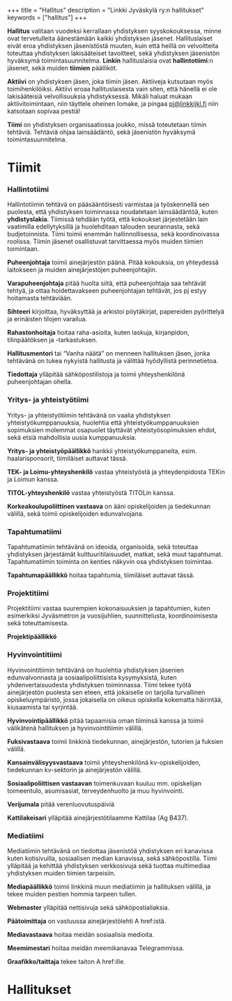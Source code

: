 +++
title = "Hallitus"
description = "Linkki Jyväskylä ry:n hallitukset"
keywords = ["hallitus"]
+++

**Hallitus** valitaan vuodeksi kerrallaan yhdistyksen syyskokouksessa, minne ovat tervetulleita äänestämään kaikki yhdistyksen jäsenet. Hallituslaiset eivät eroa yhdistyksen jäsenistöstä muuten, kuin että heillä on velvoitteita toteuttaa yhdistyksen lakisääteiset tavoitteet, sekä yhdistyksen jäsenistön hyväksymä toimintasuunnitelma. **Linkin** hallituslaisia ovat **hallintotiimi**:n jäsenet, sekä muiden **tiimien** päälliköt.

**Aktiivi** on yhdistyksen jäsen, joka tiimin jäsen. Aktiiveja kutsutaan myös toimihenkilöiksi. Aktiivi eroaa hallituslaisesta vain siten, että hänellä ei ole lakisääteisiä velvollisuuksia yhdistyksessä. Mikäli haluat mukaan aktiivitoimintaan, niin täyttele oheinen lomake, ja pingaa pj@linkkijkl.fi niin katsotaan sopivaa pestiä!

**Tiimi** on yhdistyksen organisaatiossa joukko, missä toteutetaan tiimin tehtäviä. Tehtäviä ohjaa lainsäädäntö, sekä jäsenistön hyväksymä toimintasuunnitelma.


# Tiimit

### Hallintotiimi

Hallintotiimin tehtävä on pääsääntöisesti varmistaa ja työskennellä sen puolesta, että yhdistyksen toiminnassa noudatetaan lainsäädäntöä, kuten **yhdistyslakia**. Tiimissä tehdään työtä, että kokoukset järjestetään lain vaatimilla edellytyksillä ja huolehditaan talouden seurannasta, sekä budjetoinnista. Tiimi toimii enemmän hallinnollisessa, sekä koordinoivassa roolissa. Tiimin jäsenet osallistuvat tarvittaessa myös muiden tiimien toimintaan.

**Puheenjohtaja** toimii ainejärjestön päänä. Pitää kokouksia, on yhteydessä laitokseen ja muiden ainejärjestöjen puheenjohtajiin.

**Varapuheenjohtaja** pitää huolta siitä, että puheenjohtaja saa tehtävät tehtyä, ja ottaa hoidettavakseen puheenjohtajan tehtävät, jos pj estyy hoitamasta tehtäviään.

**Sihteeri** kirjoittaa, hyväksyttää ja arkistoi pöytäkirjat, papereiden pyörittelyä ja erinäisten tilojen varailua.

**Rahastonhoitaja** hoitaa raha-asioita, kuten laskuja, kirjanpidon, tilinpäätöksen ja -tarkastuksen.

**Hallitusmentori** tai “Vanha näätä” on menneen hallituksen jäsen, jonka tehtävänä on tukea nykyistä hallitusta ja välittää hyödyllistä perinnetietoa.

**Tiedottaja** ylläpitää sähköpostilistoja ja toimii yhteyshenkilönä puheenjohtajan ohella.


### Yritys- ja yhteistyötiimi

Yritys- ja yhteistyötiimin tehtävänä on vaalia yhdistyksen yhteistyökumppanuuksia, huolehtia että yhteistyökumppanuuksien sopimuksien molemmat osapuolet täyttävät yhteistyösopimuksien ehdot, sekä etsiä mahdollisia uusia kumppanuuksia.

**Yritys- ja yhteistyöpäällikkö** hankkii yhteistyökumppaneita, esim. haalarisponsorit, tiimiläiset auttavat tässä.

**TEK- ja Loimu-yhteyshenkilö** vastaa yhteistyöstä ja yhteydenpidosta TEKin ja Loimun kanssa.

**TITOL-yhteyshenkilö** vastaa yhteistyöstä TITOLin kanssa.

**Korkeakoulupoliittinen vastaava** on ääni opiskelijoiden ja tiedekunnan välillä, sekä toimii opiskelijoiden edunvalvojana.


### Tapahtumatiimi

Tapahtumatiimin tehtävänä on ideoida, organisoida, sekä toteuttaa yhdistyksen järjestämät kulttuuritilaisuudet, matkat, sekä muut tapahtumat. Tapahtumatiimin toiminta on kenties näkyvin osa yhdistyksen toimintaa.

**Tapahtumapäällikkö** hoitaa tapahtumia, tiimiläiset auttavat tässä.


### Projektitiimi

Projektitiimi vastaa suurempien kokonaisuuksien ja tapahtumien, kuten esimerkiksi Jyväsmetron ja vuosijuhlien, suunnittelusta, koordinoimisesta sekä toteuttamisesta.

**Projektipäällikkö** 


### Hyvinvointitiimi

Hyvinvointitiimin tehtävänä on huolehtia yhdistyksen jäsenien edunvalvonnasta ja sosiaalipoliittisista kysymyksistä, kuten yhdenvertaisuudesta yhdistyksen toiminnassa. Tiimi tekee työtä ainejärjestön puolesta sen eteen, että jokaiselle on tarjolla turvallinen opiskeluympäristö, jossa jokaisella on oikeus opiskella kokematta häirintää, kiusaamista tai syrjintää.

**Hyvinvointipäällikkö** pitää tapaamisia oman tiiminsä kanssa ja toimii välikätenä hallituksen ja hyvinvointitiimin välillä.

**Fuksivastaava** toimii linkkinä tiedekunnan, ainejärjestön, tutorien ja fuksien välillä.

**Kansainvälisyysvastaava** toimii yhteyshenkilönä kv-opiskelijoiden, tiedekunnan kv-sektorin ja ainejärjestön välillä.

**Sosiaalipoliittisen vastaavan** toimenkuvaan kuuluu mm. opiskelijan toimeentulo, asumisasiat, terveydenhuolto ja muu hyvinvointi.

**Verijumala** pitää verenluovutuspäiviä

**Kattilakeisari** ylläpitää ainejärjestötilaamme Kattilaa (Ag B437).


### Mediatiimi
Mediatiimin tehtävänä on tiedottaa jäsenistöä yhdistyksen eri kanavissa kuten kotisivuilla, sosiaalisen median kanavissa, sekä sähköpostilla. Tiimi ylläpitää ja kehittää yhdistyksen verkkosivuja sekä tuottaa multimediaa yhdistyksen muiden tiimien tarpeisiin.

**Mediapäällikkö** toimii linkkinä muun mediatiimin ja hallituksen välillä, ja tekee muiden pestien hommia tarpeen tullen.

**Webmaster** ylläpitää nettisivuja sekä sähköpostialiaksia.

**Päätoimittaja** on vastuussa ainejärjestölehti A href:istä.

**Mediavastaava** hoitaa meidän sosiaalisia medioita.

**Meemimestari** hoitaa meidän meemikanavaa Telegrammissa.

**Graafikko/taittaja** tekee taiton A href:ille.


# Hallitukset
